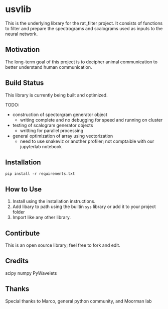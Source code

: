 # usvlib

This is the underlying library for the rat_filter project. It consists of functions to filter and prepare the spectrograms and scalograms used as inputs to the neural network.


## Motivation
The long-term goal of this project is to decipher animal communication to better understand human communication.

## Build Status
This library is currently being built and optimized. 

TODO:
* construction of spectorgram generator object
	* writing complete and no debugging for speed and running on cluster
* testing of scalogram generator objects
    * writting for parallel processing 
* general optimization of array using vectorization 
    * need to use snakeviz or another profiler; not comptaible with our jupyterlab notebook 

## Installation

```setup
pip install -r requirements.txt
```

## How to Use

1. Install using the installation instructions.
2. Add libary to path using the builtin `sys` library or add it to your project folder
3. Import like any other library. 


## Contirbute
This is an open source library; feel free to fork and edit.

## Credits
scipy
numpy
PyWavelets

## Thanks

Special thanks to Marco, general python community, and Moorman lab
